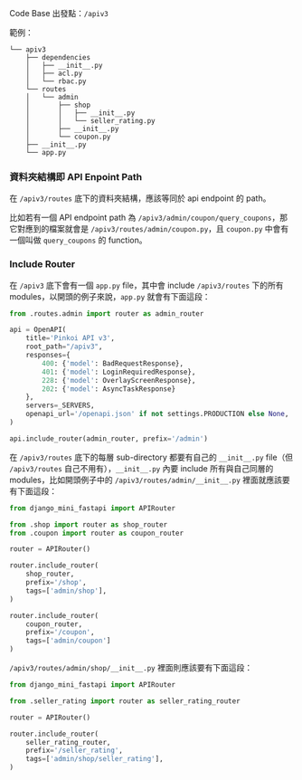 Code Base 出發點：`/apiv3`

範例：

```plaintext
└── apiv3
    ├── dependencies
    │   ├── __init__.py
    │   ├── acl.py
    │   └── rbac.py
    └── routes
    │   └── admin
    │       ├── shop
    │       │   ├── __init__.py
    │       │   └── seller_rating.py
    │       ├── __init__.py
    │       └── coupon.py
    ├── __init__.py
    └── app.py
```

### 資料夾結構即 API Enpoint Path

在 `/apiv3/routes` 底下的資料夾結構，應該等同於 api endpoint 的 path。

比如若有一個 API endpoint path 為 `/apiv3/admin/coupon/query_coupons`，那它對應到的檔案就會是 `/apiv3/routes/admin/coupon.py`，且 `coupon.py` 中會有一個叫做 `query_coupons` 的 function。

### Include Router

在 `/apiv3` 底下會有一個 `app.py` file，其中會 include `/apiv3/routes` 下的所有 modules，以開頭的例子來說，`app.py` 就會有下面這段：

```py
from .routes.admin import router as admin_router

api = OpenAPI(
    title='Pinkoi API v3',
    root_path="/apiv3",
    responses={
        400: {'model': BadRequestResponse},
        401: {'model': LoginRequiredResponse},
        228: {'model': OverlayScreenResponse},
        202: {'model': AsyncTaskResponse}
    },
    servers=_SERVERS,
    openapi_url='/openapi.json' if not settings.PRODUCTION else None,
)

api.include_router(admin_router, prefix='/admin')
```

在 `/apiv3/routes` 底下的每層 sub-directory 都要有自己的 `__init__.py` file（但 `/apiv3/routes` 自己不用有），`__init__.py` 內要 include 所有與自己同層的 modules，比如開頭例子中的 `/apiv3/routes/admin/__init__.py` 裡面就應該要有下面這段：

```py
from django_mini_fastapi import APIRouter

from .shop import router as shop_router
from .coupon import router as coupon_router

router = APIRouter()

router.include_router(
    shop_router,
    prefix='/shop',
    tags=['admin/shop'],
)

router.include_router(
    coupon_router,
    prefix='/coupon',
    tags=['admin/coupon']
)
```

`/apiv3/routes/admin/shop/__init__.py` 裡面則應該要有下面這段：

```py
from django_mini_fastapi import APIRouter

from .seller_rating import router as seller_rating_router

router = APIRouter()

router.include_router(
    seller_rating_router,
    prefix='/seller_rating',
    tags=['admin/shop/seller_rating'],
)
```